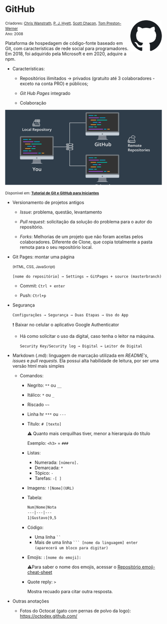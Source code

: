 # GitHub

<img src=".\Octocat.png" align="right" alt="Octocat.svg" style="width:20%;" /><small>Criadores: <a href="https://github.com/defunkt">Chris Wanstrath</a>, <a href="https://github.com/pjhyett">P. J. Hyett</a>, <a href="https://github.com/schacon">Scott Chacon</a>, <a href="https://github.com/mojombo">Tom Preston-Werner</a> <br/>Ano: 2008</small>

Plataforma de hospedagem de código-fonte baseado em Git, com características de rede social para programadores. Em 2018, foi adquirido pela Microsoft e em 2020, adquire a npm. 

- Características:

  - Repositórios ilimitados → privados (gratuito até 3 colaboradores - exceto na conta PRO) e públicos;
  
  - *Git Hub Pages* integrado
  
  - Colaboração
  
    

<img src=".\repositories.jpg" alt="Repositories" />

<small>Disponível em: <a href="https://terminalroot.com.br/assets/img/cursos/git.jpg">**Tutorial de Git e GitHub para Iniciantes**</a></small>

- Versionamento de projetos antigos

  - *Issue*: problema, questão, levantamento

  - *Pull request*: solicitação da solução do problema para o autor do repositório.

  - *Forks*: Melhorias de um projeto que não foram aceitas pelos colaboradores. Diferente de Clone, que copia totalmente a pasta remota para o seu repositório local.

    

- Git Pages: montar uma página

  <small>(HTML, CSS, JavaScript)</small>

  `[nome do repositório] → Settings → GitPages + source (masterbranch)`

  - Commit: `Ctrl + enter`

  - Push: `Ctrl+p`

- Segurança

  `Configurações → Segurança → Duas Etapas → Uso do App`

  :exclamation: Baixar no celular o aplicativo Google Authenticator

  - Há como solicitar o uso da digital, caso tenha o leitor na máquina.

    `Security Key/Security log → Digital → Leitor de Digital`

- Markdown (.md): linguagem de marcação utilizada em *README's*, *issues* e *pull requests*. Ela possui alta habilidade de leitura, por ser uma versão html mais simples

  - Comandos:

    - Negrito: `**` ou `__`

    - Itálico: `*` ou `_`

    - Riscado `~~`

    - Linha hr `***` ou `---`

    - Título: `# [texto]`

      :warning: ​Quanto mais cerquilhas tiver, menor a hierarquia do título

      Exemplo: `<h3>` = `###` 

    - Listas:

      - Numerada: `[número]. ` 
      - Demarcada: `* `
      - Tópico: `- `
      - Tarefas: `-[ ]`

    - Imagens: `![Nome](URL)`

    - Tabela: 

      ```markdown
      Num|Nome|Nota 
      ---|---|---
      1|Gustavo|9,5
      ```

    - Código: 

      - Uma linha ` `` `
      - Mais de uma linha ` ``` [nome da linguagem] enter (aparecerá um bloco para digitar) `

    - Emojis: `:[nome do emoji]:`

      :warning:Para saber o nome dos emojis, acessar o [Repositório emoji-cheat-sheet](https://github.com/ikatyang/emoji-cheat-sheet) 

    - Quote reply: `>`

      Mostra recuado para citar outra resposta. 

    

- Outras anotações

  - Fotos do Octocat (gato com pernas de polvo da logo): https://octodex.github.com/

  



